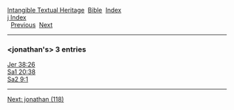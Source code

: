 [Intangible Textual Heritage](../../index)  [Bible](../index) 
[Index](index)   
[j Index](_j_)  
  [Previous](c06312)  [Next](c06314) 

------------------------------------------------------------------------

### &lt;jonathan's&gt; 3 entries

[Jer 38:26](../kjv/jer038.htm#026)  
[Sa1 20:38](../kjv/sa1020.htm#038)  
[Sa2 9:1](../kjv/sa2009.htm#001)  

------------------------------------------------------------------------

[Next: jonathan (118)](c06314)
